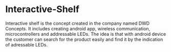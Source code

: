 # Interactive-Shelf
Interactive shelf is the concept created in the company named DWD Concepts. It includes creating android app, wireless communication, microcontrollers and addressable LEDs. The idea is that with android device the customer can search for the product easily and find it by the indication of adressable LEDs.

